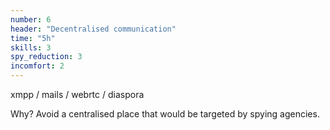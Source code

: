 ```yaml
---
number: 6
header: "Decentralised communication"
time: "5h"
skills: 3
spy_reduction: 3
incomfort: 2
---
```

xmpp / mails / webrtc / diaspora

Why? Avoid a centralised place that would be targeted by spying agencies.
 

